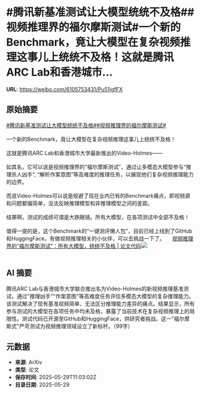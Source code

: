 # #腾讯新基准测试让大模型统统不及格##视频推理界的福尔摩斯测试#一个新的Benchmark，竟让大模型在复杂视频推理这事儿上统统不及格！这就是腾讯ARC Lab和香港城市...

**URL**: https://weibo.com/6105753431/Pu51igfFX

## 原始摘要

<a href="https://m.weibo.cn/search?containerid=231522type%3D1%26t%3D10%26q%3D%23%E8%85%BE%E8%AE%AF%E6%96%B0%E5%9F%BA%E5%87%86%E6%B5%8B%E8%AF%95%E8%AE%A9%E5%A4%A7%E6%A8%A1%E5%9E%8B%E7%BB%9F%E7%BB%9F%E4%B8%8D%E5%8F%8A%E6%A0%BC%23&amp;extparam=%23%E8%85%BE%E8%AE%AF%E6%96%B0%E5%9F%BA%E5%87%86%E6%B5%8B%E8%AF%95%E8%AE%A9%E5%A4%A7%E6%A8%A1%E5%9E%8B%E7%BB%9F%E7%BB%9F%E4%B8%8D%E5%8F%8A%E6%A0%BC%23" data-hide=""><span class="surl-text">#腾讯新基准测试让大模型统统不及格#</span></a><a href="https://m.weibo.cn/search?containerid=231522type%3D1%26t%3D10%26q%3D%23%E8%A7%86%E9%A2%91%E6%8E%A8%E7%90%86%E7%95%8C%E7%9A%84%E7%A6%8F%E5%B0%94%E6%91%A9%E6%96%AF%E6%B5%8B%E8%AF%95%23&amp;extparam=%23%E8%A7%86%E9%A2%91%E6%8E%A8%E7%90%86%E7%95%8C%E7%9A%84%E7%A6%8F%E5%B0%94%E6%91%A9%E6%96%AF%E6%B5%8B%E8%AF%95%23" data-hide=""><span class="surl-text">#视频推理界的福尔摩斯测试#</span></a><br><br>一个新的Benchmark，竟让大模型在复杂视频推理这事儿上统统不及格！<br><br>这就是腾讯ARC Lab和香港城市大学最新推出的Video-Holmes——<br><br>如其名，它可以说是视频推理界的“福尔摩斯测试”，通过让多模态大模型参与“推理杀人凶手”,&nbsp;“解析作案意图”等高难度的推理任务，以展现他们复杂视频推理能力的边界。<br><br>而且Video-Holmes可以说是规避了现在业内已有的Benchmark痛点，即视频源和问题都偏简单，没法反映推理模型和非推理模型之间的差距。<br><br>结果啊，测试的成绩可谓是大跌眼镜。所有大模型，在各项测试中全部不及格！<br><br>值得一提的是，这个Benchmark的“一键测评懒人包”，目前已经上线到了GitHub和HuggingFace，有做视频推理相关的小伙伴，可以去挑战一下了。 <a href="https://weibo.com/ttarticle/p/show?id=2309405171691407409174" data-hide=""><span class="url-icon"><img style="width: 1rem;height: 1rem" src="https://h5.sinaimg.cn/upload/2015/09/25/3/timeline_card_small_article_default.png" referrerpolicy="no-referrer"></span><span class="surl-text">视频推理界的“福尔摩斯测试”：所有大模型，统统不及格 | 论文代码</span></a><img style="" src="https://tvax4.sinaimg.cn/large/006Fd7o3ly1i1whk1vxydj30mw0cwmyv.jpg" referrerpolicy="no-referrer"><br><br>

## AI 摘要

腾讯ARC Lab与香港城市大学联合推出名为Video-Holmes的新视频推理基准测试，通过"推理凶手""作案意图"等高难度任务评估多模态大模型的复杂推理能力。该测试解决了现有基准视频简单、无法区分推理能力差异的痛点。结果显示，所有参与测试的大模型在各项任务中均未及格，暴露了当前技术在复杂视频推理上的局限性。测试代码已开源至GitHub和HuggingFace，供研究者挑战。这一"福尔摩斯式"严苛测试为视频推理领域设立了新标杆。（99字）

## 元数据

- **来源**: ArXiv
- **类型**: 论文
- **保存时间**: 2025-05-29T11:03:02Z
- **目录日期**: 2025-05-29
